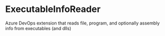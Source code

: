 # ExecutableInfoReader
Azure DevOps extension that reads file, program, and optionally assembly info from executables (and dlls)
